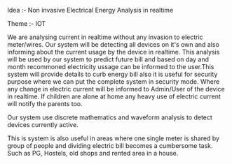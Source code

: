 Idea :- Non invasive Electrical Energy Analysis in realtime

Theme :- IOT

We are analysing current in realtime without any invasion to electric meter/wires. Our system will be detecting all devices on it's own and also informing about the current usage by the device in realtime. This analysis will be used by our system to predict future bill and based on day and month recommoned electricity ussage can be informed to the user.This system will provide details to curb energy bill also it is useful for security purpose where we can put the complete system in security mode. Where any change in electric current will be informed to Admin/User of the device in realtime. If children are alone at home any heavy use of electric current will notify the parents too. 

Our system use discrete mathematics and waveform analysis to detect devices currently active.

This is system is also useful in areas where one single meter is shared by group of people and dividing electric bill becomes a cumbersome task. Such as PG, Hostels, old shops and rented area in a house.

